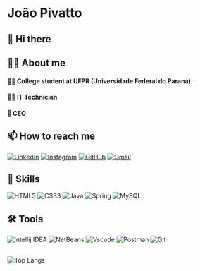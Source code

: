 # João Pivatto

## 👋 Hi there

## 🙋‍♂️ About me
#### 🧑‍🎓 College student at UFPR (Universidade Federal do Paraná). 
#### 👨‍💻 IT Technician
#### 💼 CEO 

## 📫 How to reach me
[![LinkedIn](https://img.shields.io/badge/LinkedIn-0077B5?style=for-the-badge&logo=linkedin&logoColor=white)](https://www.linkedin.com/in/joaoguilhermepivatto/)
[![Instagram](https://img.shields.io/badge/-Instagram-%23E4405F?style=for-the-badge&logo=instagram&logoColor=white)](https://www.instagram.com/joao_pivatto/)
[![GitHub](https://img.shields.io/badge/GitHub-100000?style=for-the-badge&logo=github&logoColor=white)](https://github.com/joaopivatto)
[![Gmail](https://img.shields.io/badge/Gmail-333333?style=for-the-badge&logo=gmail&logoColor=red)](mailto:jgpivatto@gmail.com)

## 🏅 Skills
![HTML5](https://img.shields.io/badge/HTML5-E34F26?style=for-the-badge&logo=html5&logoColor=white)
![CSS3](https://img.shields.io/badge/CSS3-1572B6?style=for-the-badge&logo=css3&logoColor=white)
![Java](https://img.shields.io/badge/java-%23ED8B00.svg?style=for-the-badge&logo=openjdk&logoColor=white)
![Spring](https://img.shields.io/badge/spring-%236DB33F.svg?style=for-the-badge&logo=spring&logoColor=white)
![MySQL](https://img.shields.io/badge/MySQL-00000F?style=for-the-badge&logo=mysql&logoColor=white)

## 🛠️ Tools
![Intellij IDEA](https://img.shields.io/badge/IntellijIDEA-000000.svg?style=for-the-badge&logo=IntellijIDEA&logoColor=white)
![NetBeans](https://img.shields.io/badge/NetBeans-ffffff.svg?style=for-the-badge&logo=NetBeans&logoColor=black)
![Vscode](https://img.shields.io/badge/Vscode-007ACC?style=for-the-badge&logo=visual-studio-code&logoColor=white)
![Postman](https://img.shields.io/badge/Postman-FF6C37.svg?style=for-the-badge&logo=Postman&logoColor=white)
![Git](https://img.shields.io/badge/GIT-E44C30?style=for-the-badge&logo=git&logoColor=white)

##
![Top Langs](https://github-readme-stats-git-masterrstaa-rickstaa.vercel.app/api/top-langs/?username=joaopivatto&layout=compact&bg_color=121212&border_color=121212&title_color=c1c1c1&text_color=FFF)

<!--
**joaopivatto/joaopivatto** is a ✨ _special_ ✨ repository because its `README.md` (this file) appears on your GitHub profile.

Here are some ideas to get you started:

- 🔭 I’m currently working on ...
- 🌱 I’m currently learning ...
- 👯 I’m looking to collaborate on ...
- 🤔 I’m looking for help with ...
- 💬 Ask me about ...
- 📫 How to reach me: ...
- 😄 Pronouns: ...
- ⚡ Fun fact: ...
-->
